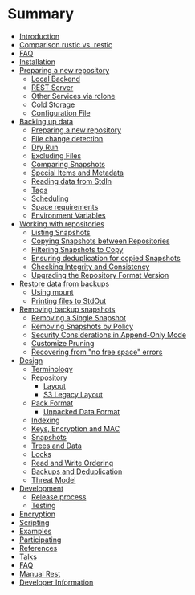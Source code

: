 # Summary

- [Introduction](./intro.md)
- [Comparison rustic vs. restic](./comparison-restic.md)
- [FAQ](./FAQ.md)
- [Installation](./installation.md)
- [Preparing a new repository](./commands/init/intro.md)
  - [Local Backend](./commands/init/local.md)
  - [REST Server](./commands/init/rest.md)
  - [Other Services via rclone](./commands/init/rclone.md)
  - [Cold Storage](./commands/init/cold_storage.md)
  - [Configuration File](./commands/init/configuration_file.md)
- [Backing up data](./commands/backup/intro.md)
  - [Preparing a new repository](./commands/backup/preparation.md)
  - [File change detection](./commands/backup/file_change_detection.md)
  - [Dry Run](./commands/backup/dry_run.md)
  - [Excluding Files](./commands/backup/excluding_files.md)
  - [Comparing Snapshots](./commands/backup/comparing_snapshots.md)
  - [Special Items and Metadata](./commands/backup/special_items_metadata.md)
  - [Reading data from StdIn](./commands/backup/reading_stdin.md)
  - [Tags](./commands/backup/tags.md)
  - [Scheduling](./commands/backup/scheduling.md)
  - [Space requirements](./commands/backup/space_requirements.md)
  - [Environment Variables](./commands/backup/environment_variables.md)
- [Working with repositories](./commands/misc/intro.md)
  - [Listing Snapshots](./commands/misc/listing.md)
  - [Copying Snapshots between Repositories](./commands/misc/copy.md)
  - [Filtering Snapshots to Copy](./commands/misc/filter.md)
  - [Ensuring deduplication for copied Snapshots](./commands/misc/deduplication.md)
  - [Checking Integrity and Consistency](./commands/misc/check.md)
  - [Upgrading the Repository Format Version](./commands/misc/upgrading_repository_format.md)
- [Restore data from backups](./commands/restore/intro.md)
  - [Using mount](./commands/restore/using_mount.md)
  - [Printing files to StdOut](./commands/restore/printing_stdout.md)
- [Removing backup snapshots](./commands/forget/intro.md)
  - [Removing a Single Snapshot](./commands/forget/remove_single_snapshot.md)
  - [Removing Snapshots by Policy](./commands/forget/remove_by_policy.md)
  - [Security Considerations in Append-Only Mode](./commands/forget/security_considerations_append_only.md)
  - [Customize Pruning](./commands/forget/customize_pruning.md)
  - [Recovering from "no free space" errors](./commands/forget/recover_no_free_space_error.md)
- [Design](./design/intro.md)
  - [Terminology](./design/terminology.md)
  - [Repository](./design/repository/intro.md)
    - [Layout](./design/repository/layout.md)
    - [S3 Legacy Layout](./design/repository/s3_legacy_layout.md)
  - [Pack Format](./design/pack_format.md)
    - [Unpacked Data Format](./design/unpacked_data_format.md)
  - [Indexing](./design/indexing.md)
  - [Keys, Encryption and MAC](./design/keys_encryption_mac.md)
  - [Snapshots](./design/snapshots.md)
  - [Trees and Data](./design/trees_data.md)
  - [Locks](./design/locks.md)
  - [Read and Write Ordering](./design/read_write_ordering.md)
  - [Backups and Deduplication](./design/backups_deduplication.md)
  - [Threat Model](./design/threat_model.md)
- [Development](./development/intro.md)
  - [Release process](./development/release_process.md)
  - [Testing](./development/testing.md)
- [Encryption]()
- [Scripting]()
- [Examples]()
- [Participating]()
- [References]()
- [Talks]()
- [FAQ]()
- [Manual Rest]()
- [Developer Information]()
